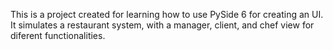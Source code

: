 This is a project created for learning how to use PySide 6 for creating an UI. It simulates a restaurant system, with a manager, client, and chef view for diferent functionalities.
